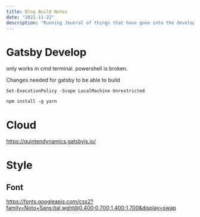 ```yaml
---
title: Blog Build Notes
date: "2021-11-22"
description: "Running Jounral of things that have gone into the development of this website"
---
```


# Gatsby Develop

only works in cmd terminal. powershell is broken. 

Changes needed for gatsby to be able to build
```
Set-ExecutionPolicy -Scope LocalMachine Unrestricted
```
```npm install -g yarn```

# Cloud

https://quintendynamics.gatsbyjs.io/


# Style

## Font

https://fonts.googleapis.com/css2?family=Noto+Sans:ital,wght@0,400;0,700;1,400;1,700&display=swap


